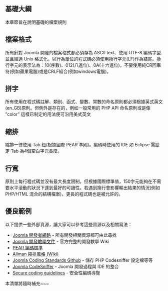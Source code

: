 ## 基礎大綱

本章節旨在說明基礎的檔案規則

## 檔案格式

所有針對 Joomla 開發的檔案格式都必須存為 ASCII text、使用 UTF-8 編碼字型並且經過 Unix 格式化。以行為單位的程式碼必須使用換行字元(LF)作為結尾。換行字元的表示法為：10(序數)、012(八進位)、0A(十六進位)。不要使用純CR回車符(例如蘋果電腦)或是CRLF組合(例如windows電腦)。

## 拼字

所有使用在程式碼註解、類別、函式、變數、常數的命名原則都必須根據英式英文(en_GB)原則。但例外是存在的，例如一般常用的 PHP API 命名原則或是像 ”color” 這樣已制定的用法便可沿用美式英文

## 縮排

縮排一律使用 Tab 鈕(根據國際 PEAR 準則)。編碼時使用的 IDE 如 Eclipse 需設定 Tab 為4個空白字元長度。

## 行寬

原則上每行程式碼並沒有最大長度限制，但根據國際標準值，150字元能夠在不需要水平滾動的狀況下達到最好的可讀性。若遇到換行會影響輸出結果的情況(例如 PHP/HTML 混合的結構檔案)，更長的程式碼也是被允許的。

## 優良範例

以下提供一些外部資源，讓大家可以參考這些資源以及相關寫法：

* [Joomla 開發者網路](http://developer.joomla.org/) - 所有開發相關資源都可由此尋找
* [Joomla 開發教學文件](http://docs.joomla.org/Developers) - 官方完整的開發教學 Wiki
* [PEAR 編碼標準](http://pear.php.net/manual/en/standards.php)
* [Allman 縮排風格 (Wiki)](http://en.wikipedia.org/wiki/Indent_style#Allman_style)
* [Joomla Coding Standards Github](https://github.com/joomla/coding-standards) - 儲存 PHP Codesniffer 設定檔等等
* [Joomla CodeSniffer](http://docs.joomla.org/Joomla_CodeSniffer) - Joomla 開發過程與 IDE 的整合
* [Secure coding guidelines](http://docs.joomla.org/Secure_coding_guidelines) - 安全性編碼導覽

本清單將隨時補充~~~
